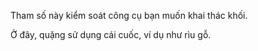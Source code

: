 Tham số này kiểm soát công cụ bạn muốn khai thác khối.

Ở đây, quặng sử dụng cái cuốc, ví dụ như rìu gỗ.